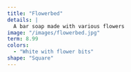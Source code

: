 ```yaml
---
title: "Flowerbed"
details: |
  A bar soap made with various flowers
image: "/images/flowerbed.jpg"
term: 8.99
colors:
  - "White with flower bits"
shape: "Square"
---
```

